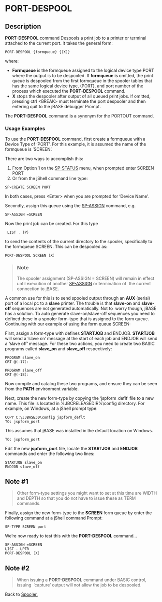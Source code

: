 # PORT-DESPOOL

<PageHeader />

## Description

**PORT-DESPOOL** command Despools a print job to a printer or terminal attached to the current port. It takes the general form:

```
PORT-DESPOOL {formqueue} {(X)}
```

where:

- **Formqueue** is the formqueue assigned to the logical device type PORT where the output is to be despooled.
If **formqueue** is omitted, the print queue is despooled from the first formqueue in the spooler tables that has the same logical device type, (PORT), and port number of the process which executed the **PORT-DESPOOL** command.
- **X** stops the despooler after output of all queued print jobs. If omitted, pressing ctrl &lt;BREAK&gt; must terminate the port despooler and then entering quit to the jBASE debugger Prompt.

The **PORT-DESPOOL** command is a synonym for the PORTOUT command.

### Usage Examples

To use the **PORT-DESPOOL** command, first create a formqueue with a Device Type of ‘PORT’. For this example, it is assumed the name of the formqueue is ‘SCREEN’.

There are two ways to accomplish this:

1. From Option 1 on the [SP-STATUS](./../sp-status) menu, when prompted enter SCREEN PORT
2. Or from the jShell command line type:

```
SP-CREATE SCREEN PORT
```

In both cases, press &lt;Enter&gt; when you are prompted for ‘Device Name’.

Secondly, assign this queue using the [SP-ASSIGN](./../sp-assign) command, e.g.

```
SP-ASSIGN =SCREEN
```

Now the print job can be created. For this type

```
 LIST . (P)
```

to send the contents of the current directory to the spooler, specifically to the formqueue SCREEN. This can be despooled as:

```
PORT-DESPOOL SCREEN (X)
```

> ### Note
>
> The spooler assignment (SP-ASSIGN = SCREEN) will remain in effect until execution of another [SP-ASSIGN](./../sp-assign) or termination of  the current connection to jBASE.

A common use for this is to send spooled output through an **AUX** (serial) port of a local pc to a **slave** printer. The trouble is that **slave-on** and **slave-off** sequences are not generated automatically. Not to  worry though, jBASE has a solution. To auto generate slave-on/slave-off sequences you need to defined these in a spooler form-type that is assigned to the form queue. Continuing with our example of using the form queue SCREEN:

First, assign a form-type with defines **STARTJOB** and ENDJOB. **STARTJOB** will send a ‘slave on’ message at the start of each job and ENDJOB will send a ‘slave off’ message. For these two actions, you need to create two BASIC programs called **slave\_on** and **slave\_off** respectively:

```
PROGRAM slave_on
CRT @(-17):
```

```
PROGRAM slave_off
CRT @(-18):
```

Now compile and catalog these two programs, and ensure they can be seen from the **PATH** environment variable.

Next, create the new form-type by copying the ‘jspform\_deflt’ file to a new name. This file is located in %JBCRELEASEDIR%\config directory. For example, on Windows, at a jShell prompt type:

```
COPY C:\JJBASE30\config jspform_deflt
TO: jspform_port
```

This assumes that jBASE was installed in the default location on Windows.

```
TO: jspform_port
```

Edit the new **jspform\_port** file, locate the **STARTJOB** and **ENDJOB** commands and enter the following two lines:

```
STARTJOB slave_on
ENDJOB slave_off
```

## Note #1
>
> Other form-type settings you might want to set at this time are WIDTH and DEPTH so that you do not have to issue these as TERM commands.

Finally, assign the new form-type to the **SCREEN** form queue by enter the following command at a jShell command Prompt:

```
SP-TYPE SCREEN port
```

We’re now ready to test this with the **PORT-DESPOOL** command...

```
SP-ASSIGN =SCREEN
LIST . LPTR
PORT-DESPOOL (X)
```

## Note #2
>
> When issuing a **PORT-DESPOOL** command under BASIC control, issuing  ‘capture’ output will not allow the job to be despooled.

Back to [Spooler.](./../jbase-spooler)
